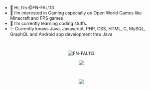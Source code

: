 - 👋 Hi, I’m @FN-FAL113
- 👀 I’m interested in Gaming especially on Open World Games like Minecraft and FPS games
- 🌱 I’m currently learning coding stuffs.
- ✨ Currently knows Java, Javascript, PHP, CSS, HTML, C, MySQL, GraphQL and Android app development thru Java

<br/>
<p align="center"> <img src="https://komarev.com/ghpvc/?username=FN-FAL113&label=Profile%20views&color=0e75b6&style=flat" alt="FN-FAL113" /> </p>
<p align="center"><a href="https://github.com/FN-FAL113">
  <img align="center" src="https://github-readme-stats.vercel.app/api/top-langs/?username=FN-FAL113&layout=compact&theme=jolly" />
</a></p>
<br>
<p align="center"><a href="https://github.com/FN-FAL113">
  <img align="center" src="https://github-readme-stats.vercel.app/api?username=FN-FAL113&show_icons=true&theme=jolly" />
</a></p>
<br>

<!---
FN-FAL113/FN-FAL113 is a ✨ special ✨ repository because its `README.md` (this file) appears on your GitHub profile.
You can click the Preview link to take a look at your changes.
--->
